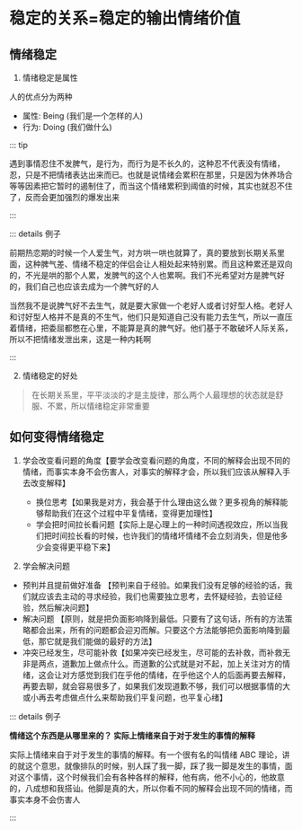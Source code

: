 # 稳定的关系=稳定的输出情绪价值

## 情绪稳定

1. 情绪稳定是属性

人的优点分为两种

- 属性: Being (我们是一个怎样的人)
- 行为: Doing (我们做什么)

::: tip

遇到事情忍住不发脾气，是行为，而行为是不长久的，这种忍不代表没有情绪，忍，只是不把情绪表达出来而已。也就是说情绪会累积在那里，只是因为休养场合等等因素把它暂时的遏制住了，而当这个情绪累积到阈值的时候，其实也就忍不住了，反而会更加强烈的爆发出来

:::

::: details 例子

前期热恋期的时候一个人爱生气，对方哄一哄也就算了，真的要放到长期关系里面，这种脾气差、情绪不稳定的伴侣会让人相处起来特别累。而且这种累还是双向的，不光是哄的那个人累，发脾气的这个人也累啊。我们不光希望对方是脾气好的，我们自己也应该去成为一个脾气好的人

当然我不是说脾气好不去生气，就是要大家做一个老好人或者讨好型人格。老好人和讨好型人格并不是真的不生气，他们只是知道自己没有能力去生气，所以一直压着情绪，把委屈都憋在心里，不能算是真的脾气好。他们基于不敢破坏人际关系，所以不把情绪发泄出来，这是一种内耗啊

:::

2. 情绪稳定的好处

> 在长期关系里，平平淡淡的才是主旋律，那么两个人最理想的状态就是舒服、不累，所以情绪稳定非常重要

## 如何变得情绪稳定

1. 学会改变看问题的角度【要学会改变看问题的角度，不同的解释会出现不同的情绪，而事实本身不会伤害人，对事实的解释才会，所以我们应该从解释入手去改变解释】

   - 换位思考【如果我是对方，我会基于什么理由这么做？更多视角的解释能够帮助我们在这个过程中平复情绪，变得更加理性】
   - 学会把时间拉长看问题【实际上是心理上的一种时间透视效应，所以当我们把时间拉长看的时候，也许我们的情绪坏情绪不会立刻消失，但是他多少会变得更平稳下来】

2. 学会解决问题

- 预判并且提前做好准备 【预判来自于经验。如果我们没有足够的经验的话，我们就应该去主动的寻求经验，我们也需要独立思考，去怀疑经验，去验证经验，然后解决问题】
- 解决问题 【原则，就是把负面影响降到最低。只要有了这句话，所有的方法策略都会出来，所有的问题都会迎刃而解。只要这个方法能够把负面影响降到最低，那它就是我们能做的最好的方法】
- 冲突已经发生，尽可能补救【如果冲突已经发生，尽可能的去补救，而补救无非是两点，道歉加上做点什么。而道歉的公式就是对不起，加上关注对方的情绪，这会让对方感觉到我们在乎他的情绪，在乎他这个人的后面再要去解释，再要去聊，就会容易很多了，如果我们发现道歉不够，我们可以根据事情的大或小再去考虑做点什么来帮助我们平复问题，也平复心绪】

::: details 例子

**情绪这个东西是从哪里来的？ 实际上情绪来自于对于发生的事情的解释**

实际上情绪来自于对于发生的事情的解释。有一个很有名的叫情绪 ABC 理论，讲的就这个意思，就像排队的时候，别人踩了我一脚，踩了我一脚是发生的事情，面对这个事情，这个时候我们会有各种各样的解释，他有病，他不小心的，他故意的，八成想和我搭讪。他脚是真的大，所以你看不同的解释会出现不同的情绪，而事实本身不会伤害人

:::
